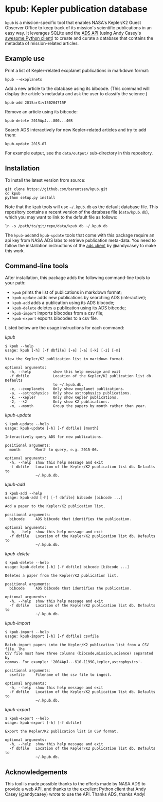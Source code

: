 kpub: Kepler publication database
=================================

`kpub` is a mission-specific tool that enables NASA's Kepler/K2 Guest Observer 
Office to keep track of its mission's scientific publications in an easy way. 
It leverages SQLite and the [ADS API](https://github.com/adsabs/adsabs-dev-api)
(using Andy Casey's [awesome Python client](https://github.com/andycasey/ads)) 
to create and curate a database that contains the metadata 
of mission-related articles.

## Example use

Print a list of Kepler-related exoplanet publications in markdown format:
```
kpub --exoplanets
```

Add a new article to the database using its bibcode.
(This command will display the article's metadata and ask the user to
classify the science.)
```
kpub-add 2015arXiv150204715F
```

Remove an article using its bibcode:
```
kpub-delete 2015ApJ...800...46B
```

Search ADS interactively for new Kepler-related articles and try to add them:
```
kpub-update 2015-07
```

For example output, see the `data/output/` sub-directory in this repository.

## Installation

To install the latest version from source:
```
git clone https://github.com/barentsen/kpub.git
cd kpub
python setup.py install
```

Note that the `kpub` tools will use `~/.kpub.db` as the default database file.
This repository contains a recent version
of the database file (`data/kpub.db`),
which you may want to link to the default file as follows:
```
ln -s /path/to/git/repo/data/kpub.db ~/.kpub.db
```

The `kpub-add`and `kpub-update` tools that come with this package require
an api key from NASA ADS labs to retrieve publication meta-data.
You need to follow the installation instructions of the [ads client](https://github.com/andycasey/ads) by @andycasey to make this work.

## Command-line tools

After installation, this package adds the following command-line tools to your path:
* `kpub` prints the list of publications in markdown format;
* `kpub-update` adds new publications by searching ADS (interactive);
* `kpub-add` adds a publication using its ADS bibcode;
* `kpub-delete` deletes a publication using its ADS bibcode;
* `kpub-import` imports bibcodes from a csv file;
* `kpub-export` exports bibcodes to a csv file.

Listed below are the usage instructions for each command:

*kpub*
```
$ kpub --help
usage: kpub [-h] [-f dbfile] [-e] [-a] [-k] [-2] [-m]

View the Kepler/K2 publication list in markdown format.

optional arguments:
  -h, --help          show this help message and exit
  -f dbfile           Location of the Kepler/K2 publication list db. Defaults 
                      to ~/.kpub.db.
  -e, --exoplanets    Only show exoplanet publications.
  -a, --astrophysics  Only show astrophysics publications.
  -k, --kepler        Only show Kepler publications.
  -2, --k2            Only show K2 publications.
  -m, --month         Group the papers by month rather than year.
```

*kpub-update*
```
$ kpub-update --help
usage: kpub-update [-h] [-f dbfile] [month]

Interactively query ADS for new publications.

positional arguments:
  month       Month to query, e.g. 2015-06.

optional arguments:
  -h, --help  show this help message and exit
  -f dbfile   Location of the Kepler/K2 publication list db. Defaults to
              ~/.kpub.db.
```

*kpub-add*
```
$ kpub-add --help
usage: kpub-add [-h] [-f dbfile] bibcode [bibcode ...]

Add a paper to the Kepler/K2 publication list.

positional arguments:
  bibcode     ADS bibcode that identifies the publication.

optional arguments:
  -h, --help  show this help message and exit
  -f dbfile   Location of the Kepler/K2 publication list db. Defaults to
              ~/.kpub.db.
```

*kpub-delete*
```
$ kpub-delete --help
usage: kpub-delete [-h] [-f dbfile] bibcode [bibcode ...]

Deletes a paper from the Kepler/K2 publication list.

positional arguments:
  bibcode     ADS bibcode that identifies the publication.

optional arguments:
  -h, --help  show this help message and exit
  -f dbfile   Location of the Kepler/K2 publication list db. Defaults to
              ~/.kpub.db.
```

*kpub-import*
```
$ kpub-import --help 
usage: kpub-import [-h] [-f dbfile] csvfile

Batch-import papers into the Kepler/K2 publication list from a CSV file. The
CSV file must have three columns (bibcode,mission,science) separated by
commas. For example: '2004ApJ...610.1199G,kepler,astrophysics'.

positional arguments:
  csvfile     Filename of the csv file to ingest.

optional arguments:
  -h, --help  show this help message and exit
  -f dbfile   Location of the Kepler/K2 publication list db. Defaults to
              ~/.kpub.db.
```

*kpub-export*
```
$ kpub-export --help
usage: kpub-export [-h] [-f dbfile]

Export the Kepler/K2 publication list in CSV format.

optional arguments:
  -h, --help  show this help message and exit
  -f dbfile   Location of the Kepler/K2 publication list db. Defaults to
              ~/.kpub.db.
```


## Acknowledgements

This tool is made possible thanks to the efforts made by NASA ADS to
provide a web API, and thanks to the excellent Python client that Andy Casey
(@andycasey) wrote to use the API. Thanks ADS, thanks Andy!

